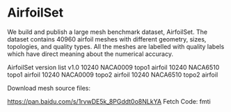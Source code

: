 # AirfoilSet
We build and publish a large mesh benchmark dataset, AirfoilSet. The dataset contains 40960 airfoil meshes with different geometry, sizes, topologies, and quality types. All the meshes are labelled with quality labels which have direct meaning about the numerical accuracy.

AirfoilSet version list
 v1.0  10240 NACA0009 topo1  airfoil 
       10240 NACA6510 topo1  airfoil 
       10240 NACA0009 topo2  airfoil 
       10240 NACA6510 topo2  airfoil 

Download mesh source files:

https://pan.baidu.com/s/1rvwDE5k_8PGddt0o8NLkYA
Fetch Code: fmti
